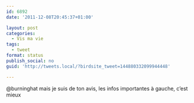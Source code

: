 ```yaml
---
id: 6892
date: '2011-12-08T20:45:37+01:00'

layout: post
categories:
  - Vis ma vie
tags:
  - tweet
format: status
publish_social: no
guid: 'http://tweets.local/?birdsite_tweet=144880332099944448'

---
```


@burninghat mais je suis de ton avis, les infos importantes à gauche, c’est mieux
